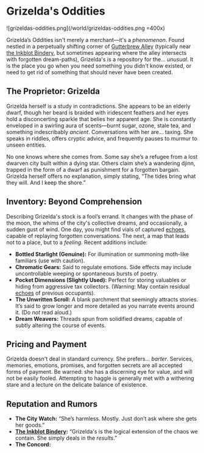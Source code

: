 # Grizelda's Oddities

![grizeldas-oddities.png](/world/grizeldas-oddities.png =400x)

Grizelda’s Oddities isn't merely a merchant—it's a *phenomenon*. Found nestled in a perpetually shifting corner of [Gutterbrew Alley](/geography/settlement/city/city-of-or/district/gutterbrew-alley.md) (typically near [the Inkblot Bindery](/geography/settlement/city/city-of-or/shop/the-inkblot-bindery.md), but sometimes appearing where the alley intersects with forgotten dream-paths), Grizelda's is a repository for the… *unusual*. It is the place you go when you need something you didn't know existed, or need to get rid of something that should never have been created.

## The Proprietor: Grizelda

Grizelda herself is a study in contradictions. She appears to be an elderly dwarf, though her beard is braided with iridescent feathers and her eyes hold a disconcerting sparkle that belies her apparent age. She is constantly enveloped in a swirling aura of scents—burnt sugar, ozone, stale tea, and something indescribably *ancient*. Conversations with her are… taxing. She speaks in riddles, offers cryptic advice, and frequently pauses to murmur to unseen entities.

No one knows where she comes from. Some say she’s a refugee from a lost dwarven city built within a dying star. Others claim she’s a wandering djinn, trapped in the form of a dwarf as punishment for a forgotten bargain. Grizelda herself offers no explanation, simply stating, “The tides bring what they will. And I keep the shore.”

## Inventory: Beyond Comprehension

Describing Grizelda's stock is a fool’s errand. It changes with the phase of the moon, the whims of the city's collective dreams, and occasionally, a sudden gust of wind. One day, you might find vials of captured [echoes](/raw/20250501/soul/echoes.md), capable of replaying forgotten conversations. The next, a map that leads not to a place, but to a *feeling*. Recent additions include:

*   **Bottled Starlight (Genuine):** For illumination or summoning moth-like familiars (use with caution).
*   **Chromatic Gears:** Said to regulate emotions. Side effects may include uncontrollable weeping or spontaneous bursts of poetry.
*   **Pocket Dimensions (Slightly Used):** Perfect for storing valuables or hiding from aggressive tax collectors. (Warning: May contain residual [echoes](/raw/20250501/soul/echoes.md) of previous occupants).
*   **The Unwritten Scroll:** A blank parchment that seemingly attracts stories. It’s said to grow longer and more detailed as you narrate events around it. (Do *not* read aloud.)
*   **Dream Weavers:** Threads spun from solidified dreams, capable of subtly altering the course of events.

## Pricing and Payment

Grizelda doesn't deal in standard currency. She prefers… *barter*.  Services, memories, emotions, promises, and forgotten secrets are all accepted forms of payment.  Be warned: she has a discerning eye for value, and will not be easily fooled.  Attempting to haggle is generally met with a withering stare and a lecture on the delicate balance of existence.

## Reputation and Rumors

*   **The City Watch:** “She’s harmless. Mostly. Just don’t ask where she gets her goods.”
*   **[The Inkblot Bindery](/geography/settlement/city/city-of-or/shop/the-inkblot-bindery.md):** “Grizelda's is the logical extension of the chaos we contain. She simply deals in the *results*.”
*   **The Concord:** 

